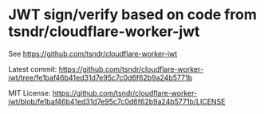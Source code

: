 # JWT sign/verify based on code from tsndr/cloudflare-worker-jwt

See https://github.com/tsndr/cloudflare-worker-jwt

Latest commit: https://github.com/tsndr/cloudflare-worker-jwt/tree/fe1baf46b41ed31d7e95c7c0d6f62b9a24b5771b

MIT License:
https://github.com/tsndr/cloudflare-worker-jwt/blob/fe1baf46b41ed31d7e95c7c0d6f62b9a24b5771b/LICENSE
